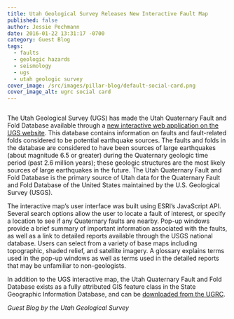```yaml
---
title: Utah Geological Survey Releases New Interactive Fault Map
published: false
author: Jessie Pechmann
date: 2016-01-22 13:31:17 -0700
category: Guest Blog
tags:
  - faults
  - geologic hazards
  - seismology
  - ugs
  - utah geologic survey
cover_image: /src/images/pillar-blog/default-social-card.png
cover_image_alt: ugrc social card
---
```


<a href="/images/404.png"><img src="/images/404.png" alt="" title="FaultsWebApp" class="inline-text-right" loading="lazy" /></a>

The Utah Geological Survey (UGS) has made the Utah Quaternary Fault and Fold Database available through a [new interactive web application on the UGS website](https://geology.utah.gov/apps/qfaults/index.html). This database contains information on faults and fault-related folds considered to be potential earthquake sources. The faults and folds in the database are considered to have been sources of large earthquakes (about magnitude 6.5 or greater) during the Quaternary geologic time period (past 2.6 million years); these geologic structures are the most likely sources of large earthquakes in the future. The Utah Quaternary Fault and Fold Database is the primary source of Utah data for the Quaternary Fault and Fold Database of the United States maintained by the U.S. Geological Survey (USGS).

The interactive map’s user interface was built using ESRI’s JavaScript API. Several search options allow the user to locate a fault of interest, or specify a location to see if any Quaternary faults are nearby. Pop-up windows provide a brief summary of important information associated with the faults, as well as a link to detailed reports available through the USGS national database. Users can select from a variety of base maps including topographic, shaded relief, and satellite imagery. A glossary explains terms used in the pop-up windows as well as terms used in the detailed reports that may be unfamiliar to non-geologists.

In addition to the UGS interactive map, the Utah Quaternary Fault and Fold Database exists as a fully attributed GIS feature class in the State Geographic Information Database, and can be [downloaded from the UGRC](/products/sgid/geoscience/quaternary-faults).

_Guest Blog by the Utah Geological Survey_
